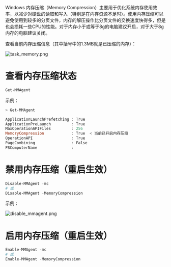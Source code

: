 Windows 内存压缩（Memory Compression）主要用于优化系统内存使用效率，以减少对硬盘的读取和写入（特别是在内存资源不足时）。使用内存压缩可以避免使用到较多的分页文件，内存的解压操作比分页文件的交换速度快得多，但是也会损耗一些CPU的性能。对于内存小于或等于8g的电脑建议开启，对于大于8g内存的电脑建议关闭。

查看当前内存压缩信息（其中括号中的1.3MB就是已压缩的内存）：

![task_memory.png](http://windows-media.knowledge.ituknown.cn/memory_compress/task_memory.png)

# 查看内存压缩状态

```PowerShell
Get-MMAgent
```

示例：

```PowerShell
> Get-MMAgent

ApplicationLaunchPrefetching : True
ApplicationPreLaunch         : True
MaxOperationAPIFiles         : 256
MemoryCompression            : True  < 当前已开启内存压缩
OperationAPI                 : True
PageCombining                : False
PSComputerName               :
```

# 禁用内存压缩（重启生效）

```PowerShell
Disable-MMAgent -mc
# 或
Disable-MMAgent -MemoryCompression
```

示例：

![disable_mmagent.png](http://windows-media.knowledge.ituknown.cn/memory_compress/disable_mmagent.png)

# 启用内存压缩（重启生效）

```PowerShell
Enable-MMAgent -mc
# 或
Enable-MMAgent -MemoryCompression
```